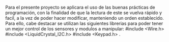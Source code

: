 Para el presente proyecto se aplicara el uso de las buenas prácticas de programación, con la finalidad de que la lectura de este se vuelva rápido y facil, a la vez de poder hacer modificar, manteniendo un orden establecido.
Para ello, cabe destacar se utilizan las siguientes librerias para poder tener un mejor control de los sensores y modulos a manipular:
#include  <Wire.h>
#include  <LiquidCrystal_I2C.h>
#include <Keypad.h>
.